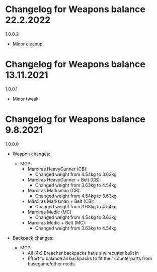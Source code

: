 # Changelog for Weapons balance 22.2.2022

1.0.0.2
- Minor cleanup.

# Changelog for Weapons balance 13.11.2021

1.0.0.1
- Minor tweak.

# Changelog for Weapons balance 9.8.2021

1.0.0.0
- Weapon changes:
    - MGP:
        - Marciras HeavyGunner (CB):
            - Changed weight from 4.54kg to 3.63kg
        - Marciras HeavyGunner + Belt (CB):
            - Changed weight from 3.63kg to 4.54kg
        - Marciras Marksman (CB):
            - Changed weight from 4.54kg to 3.63kg
        - Marciras Marksman + Belt (CB):
            - Changed weight from 3.63kg to 4.54kg
        - Marciras Medic (MC):
            - Changed weight from 4.54kg to 3.63kg
        - Marciras Medic + Belt (MC):
            - Changed weight from 3.63kg to 4.54kg

- Backpack changes:
    - MGP:
        - All (4x) Breacher backpacks have a wirecutter built in
        - Effort to balance all backpacks to fit their counterparts from basegame/other mods

